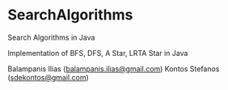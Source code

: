 # SearchAlgorithms
Search Algorithms in Java

Implementation of BFS, DFS, A Star, LRTA Star in Java
 
Balampanis Ilias (balampanis.ilias@gmail.com)
Kontos Stefanos  (sdekontos@gmail.com)
